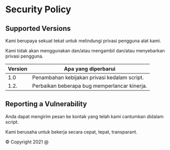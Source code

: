 # Security Policy

## Supported Versions
Kami berupaya sekuat tekat untuk
melindungi privasi pengguna alat kami.

Kami tidak akan menggunakan dan/atau 
mengambil dan/atau menyebarkan privasi pengguna. 


| Version | Apa yang diperbarui                           |
| ------- | ----------------------------------------------|
| 1.0     | Penambahan kebijakan privasi kedalam script.  |
| 1.2.    | Perbaikan beberapa bug memperlancar kinerja.  |

## Reporting a Vulnerability
Anda dapat mengirim pesan ke kontak yang telah
kami cantumkan didalam script.

Kami berusaha untuk bekerja secara cepat, tepat, transparant.

© Copyright 2021 @
